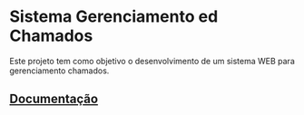 # Sistema Gerenciamento ed Chamados

Este projeto tem como objetivo o desenvolvimento de um sistema WEB para gerenciamento chamados.

## [Documentação](https://github.com/augustoberwaldt/syscall/wiki)
